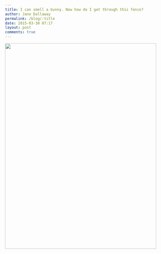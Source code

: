 ```yaml
---
title: I can smell a bunny. Now how do I get through this fence?
author: Jane Dallaway
permalink: /blog/:title
date: 2015-03-30 07:17
layout: post
comments: true
---
```


<div><a href="http://static.skitters.dallaway.com/tp_FullSizeRender.jpg"><img src="http://static.skitters.dallaway.com/tp_thumb_FullSizeRender.jpg" width="500" height="677"/></a></div>


 
      

